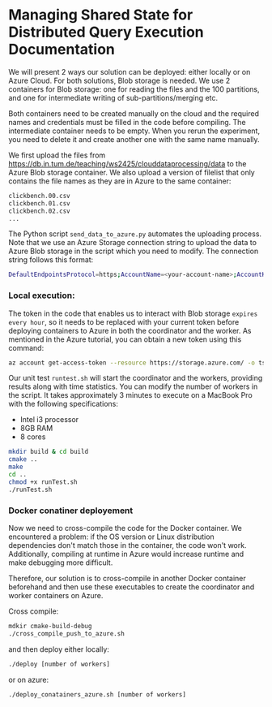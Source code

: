 # Managing Shared State for Distributed Query Execution Documentation
We will present 2 ways our solution can be deployed: either locally or on Azure Cloud. For both solutions, Blob storage is needed.
We use 2 containers for Blob storage: one for reading the files and the 100 partitions, and one for intermediate writing of sub-partitions/merging etc.

Both containers need to be created manually on the cloud and the required names and credentials must be filled in the code before compiling.
The intermediate container needs to be empty. When you rerun the experiment, you need to delete it and create another one with the same name manually.

We first upload the files from https://db.in.tum.de/teaching/ws2425/clouddataprocessing/data to the Azure Blob storage container. We also upload a version of filelist that only contains the file names as they are in Azure to the same container:
```bash
clickbench.00.csv
clickbench.01.csv
clickbench.02.csv
...
```
The Python script `send_data_to_azure.py` automates the uploading process.
Note that we use an Azure Storage connection string to upload the data to Azure Blob storage in the script which you need to modify. The connection string follows this format:
```bash
DefaultEndpointsProtocol=https;AccountName=<your-account-name>;AccountKey=<your-account-key>;EndpointSuffix=core.windows.net
```



### Local execution:
The token in the code that enables us to interact with Blob storage `expires every hour`, so it needs to be replaced with your current token before deploying containers to Azure in both the coordinator and the worker. As mentioned in the Azure tutorial, you can obtain a new token using this command:
```bash
az account get-access-token --resource https://storage.azure.com/ -o tsv --query accessToken
```
Our unit test `runtest.sh` will start the coordinator and the workers, providing results along with time statistics. You can modify the number of workers in the script. It takes approximately 3 minutes to execute on a MacBook Pro with the following specifications:
- Intel i3 processor
- 8GB RAM
- 8 cores
```bash
mkdir build & cd build
cmake ..
make
cd ..
chmod +x runTest.sh
./runTest.sh
```

### Docker conatiner deployement
Now we need to cross-compile the code for the Docker container. We encountered a problem: if the OS version or Linux distribution dependencies don't match those in the container, the code won't work. Additionally, compiling at runtime in Azure would increase runtime and make debugging more difficult.

Therefore, our solution is to cross-compile in another Docker container beforehand and then use these executables to create the coordinator and worker containers on Azure.

Cross compile:
```bash
mdkir cmake-build-debug
./cross_compile_push_to_azure.sh 
```
and then deploy either locally:

```bash
./deploy [number of workers]
```
or on azure:
```bash
./deploy_conatainers_azure.sh [number of workers]
```







